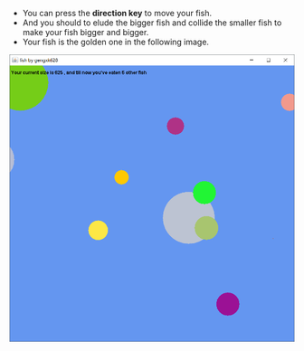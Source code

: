 * You can press the **direction key** to move your fish.  
* And you should to elude the bigger fish and collide the smaller fish to make your fish bigger and bigger.  
* Your fish is the golden one in the following image.
  
  
![运行时的图片](https://github.com/gengxk628/Java/blob/master/small%20games/fish/fish%20running.png)
